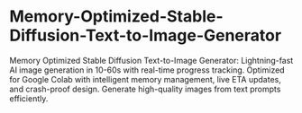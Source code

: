 # Memory-Optimized-Stable-Diffusion-Text-to-Image-Generator
Memory Optimized Stable Diffusion Text-to-Image Generator: Lightning-fast AI image generation in 10-60s with real-time progress tracking. Optimized for Google Colab with intelligent memory management, live ETA updates, and crash-proof design. Generate high-quality images from text prompts efficiently.
